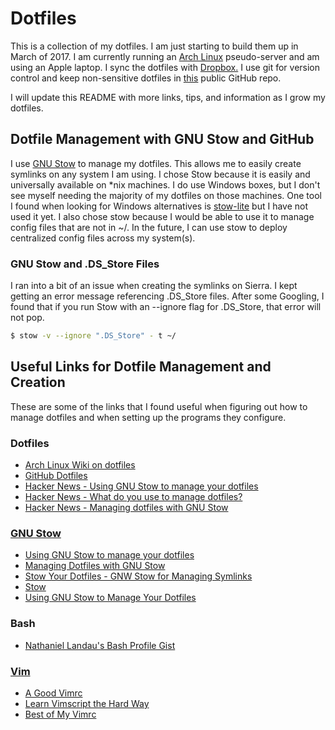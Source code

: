 # Dotfiles

This is a collection of my dotfiles. I am just starting to build them up in March of 2017. I am currently running an [Arch Linux](https://www.archlinux.org/) pseudo-server and am using an Apple laptop. I sync the dotfiles with [Dropbox.](https://www.dropbox.com/) I use git for version control and keep non-sensitive dotfiles in [this](https://github.com/shmcgrath/dotfiles) public GitHub repo.

I will update this README with more links, tips, and information as I grow my dotfiles. 

## Dotfile Management with GNU Stow and GitHub

I use [GNU Stow](https://www.gnu.org/software/stow/manual/stow.html) to manage my dotfiles. This allows me to easily create symlinks on any system I am using. I chose Stow because it is easily and universally available on \*nix machines. I do use Windows boxes, but I don't see myself needing the majority of my dotfiles on those machines. One tool I found when looking for Windows alternatives is [stow-lite](https://github.com/ericsubach/stow-lite) but I have not used it yet. I also chose stow because I would be able to use it to manage config files that are not in ~/. In the future, I can use stow to deploy centralized config files across my system(s). 
 
### GNU Stow and .DS\_Store Files

I ran into a bit of an issue when creating the symlinks on Sierra. I kept getting an error message referencing .DS\_Store files. After some Googling, I found that if you run Stow with an --ignore flag for .DS\_Store, that error will not pop.

``` bash
$ stow -v --ignore ".DS_Store" - t ~/

```

## Useful Links for Dotfile Management and Creation
These are some of the links that I found useful when figuring out how to manage dotfiles and when setting up the programs they configure.

### Dotfiles
- [Arch Linux Wiki on dotfiles](https://wiki.archlinux.org/index.php/Dotfiles)
- [GitHub Dotfiles](https://dotfiles.github.io/)
- [Hacker News - Using GNU Stow to manage your dotfiles](https://news.ycombinator.com/item?id=8487840)
- [Hacker News - What do you use to manage dotfiles?](https://news.ycombinator.com/item?id=11070797)
- [Hacker News - Managing dotfiles with GNU Stow](https://news.ycombinator.com/item?id=11515222)

### [GNU Stow](https://www.gnu.org/software/stow/manual/stow.html)
- [Using GNU Stow to manage your dotfiles](http://brandon.invergo.net/news/2012-05-26-using-gnu-stow-to-manage-your-dotfiles.html)
- [Managing Dotfiles with GNU Stow](https://taihen.org/managing-dotfiles-with-gnu-stow/)
- [Stow Your Dotfiles - GNW Stow for Managing Symlinks](https://spin.atomicobject.com/2014/12/26/manage-dotfiles-gnu-stow/)
- [Stow](http://onethingwell.org/post/39744163899/stow-your-dotfiles)
- [Using GNU Stow to Manage Your Dotfiles](http://www.kianmeng.org/2014/03/using-gnu-stow-to-manage-your-dotfiles.html)

### Bash
- [Nathaniel Landau's Bash Profile Gist](https://gist.github.com/natelandau/10654137/)

### [Vim](http://www.vim.org/)
- [A Good Vimrc](https://dougblack.io/words/a-good-vimrc.html)
- [Learn Vimscript the Hard Way](http://learnvimscriptthehardway.stevelosh.com)
- [Best of My Vimrc](http://sts10.github.io/blog/2016/02/12/best-of-my-vimrc/)
